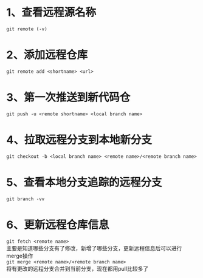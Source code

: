 # 1、查看远程源名称
`git remote (-v)`
# 2、添加远程仓库
`git remote add <shortname> <url>`
# 3、第一次推送到新代码仓
`git push -u <remote shortname> <local branch name>`
# 4、拉取远程分支到本地新分支
`git checkout -b <local branch name> <remote name>/<remote branch name>`
# 5、查看本地分支追踪的远程分支
`git branch -vv`
# 6、更新远程仓库信息
`git fetch <remote name>`   
主要是知道哪些分支有了修改，新增了哪些分支，更新远程信息后可以进行merge操作   
`git merge <remote name>/<remote branch name>`   
将有更改的远程分支合并到当前分支，现在都用pull比较多了